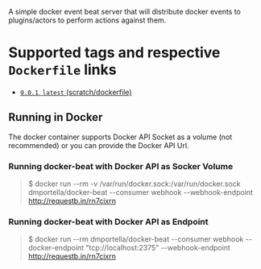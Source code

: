 A simple docker event beat server that will distribute docker events to plugins/actors to perform actions against them.

# Supported tags and respective `Dockerfile` links

* [`0.0.1`, `latest` (scratch/dockerfile)](https://github.com/dmportella/docker-beat/blob/0.0.1/dockerfile)

## Running in Docker

The docker container supports Docker API Socket as a volume (not recommended) or you can provide the Docker API Url.

### Running docker-beat with Docker API as Socker Volume

> $ docker run --rm -v /var/run/docker.sock:/var/run/docker.sock dmportella/docker-beat --consumer webhook --webhook-endpoint http://requestb.in/rn7cixrn

### Running docker-beat with Docker API as Endpoint

> $ docker run --rm dmportella/docker-beat --consumer webhook --docker-endpoint "tcp://localhost:2375" --webhook-endpoint http://requestb.in/rn7cixrn
